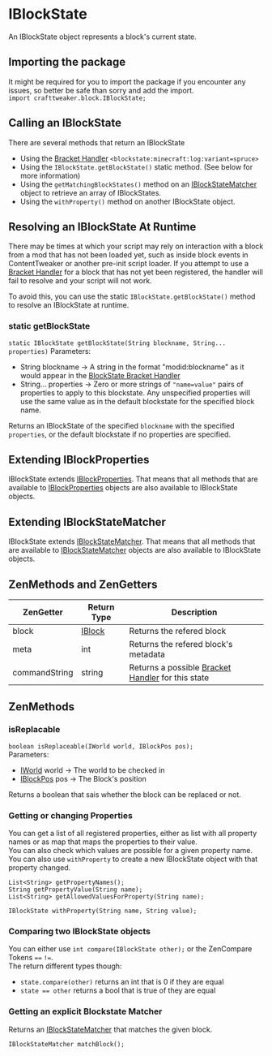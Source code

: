 # IBlockState

An IBlockState object represents a block's current state.

## Importing the package
It might be required for you to import the package if you encounter any issues, so better be safe than sorry and add the import.  
`import crafttweaker.block.IBlockState;` 

## Calling an IBlockState
There are several methods that return an IBlockState

* Using the [Bracket Handler](/Vanilla/Brackets/Bracket_BlockState/) `<blockstate:minecraft:log:variant=spruce>`
* Using the `IBlockState.getBlockState()` static method. (See below for more information)
* Using the `getMatchingBlockStates()` method on an [IBlockStateMatcher](/Vanilla/Blocks/IBlockStateMatcher/) object to retrieve an array of IBlockStates.
* Using the `withProperty()` method on another IBlockState object.

## Resolving an IBlockState At Runtime
There may be times at which your script may rely on interaction with a block from a mod that has not been loaded yet, such as inside block events in ContentTweaker or another pre-init script loader. If you attempt to use a [Bracket Handler](/Vanilla/Brackets/Bracket_BlockState/) for a block that has not yet been registered, the handler will fail to resolve and your script will not work.

To avoid this, you can use the static `IBlockState.getBlockState()` method to resolve an IBlockState at runtime.

### static getBlockState
`static IBlockState getBlockState(String blockname, String... properties)`
Parameters:

- String blockname → A string in the format "modid:blockname" as it would appear in the [BlockState Bracket Handler](/Vanilla/Brackets/Bracket_BlockState/)
- String... properties → Zero or more strings of `"name=value"` pairs of properties to apply to this blockstate. Any unspecified properties will use the same value as in the default blockstate for the specified block name.

Returns an IBlockState of the specified `blockname` with the specified `properties`, or the default blockstate if no properties are specified.

## Extending IBlockProperties
IBlockState extends [IBlockProperties](/Vanilla/Blocks/IBlockProperties/). That means that all methods that are available to [IBlockProperties](/Vanilla/Blocks/IBlockProperties/) objects are also available to IBlockState objects.

## Extending IBlockStateMatcher
IBlockState extends [IBlockStateMatcher](/Vanilla/Blocks/IBlockStateMatcher/). That means that all methods that are available to [IBlockStateMatcher](/Vanilla/Blocks/IBlockStateMatcher/) objects are also available to IBlockState objects.

## ZenMethods and ZenGetters
| ZenGetter                  | Return Type                                                          | Description                                                                                  |
|----------------------------|----------------------------------------------------------------------|----------------------------------------------------------------------------------------------|
| block                      | [IBlock](/Vanilla/Blocks/IBlock/)                                    | Returns the refered block                                                                    |
| meta                       | int                                                                  | Returns the refered block's metadata                                                         |
| commandString              | string                                                               | Returns a possible [Bracket Handler](/Vanilla/Brackets/Bracket_BlockState/) for this state   |


## ZenMethods
### isReplacable
`boolean isReplaceable(IWorld world, IBlockPos pos);`  
Parameters:

- [IWorld](/Vanilla/World/IWorld/) world → The world to be checked in
- [IBlockPos](/Vanilla/World/IBlockPos/) pos → The Block's position

Returns a boolean that sais whether the block can be replaced or not.


### Getting or changing Properties

You can get a list of all registered properties, either as list with all property names or as map that maps the properties to their value.  
You can also check which values are possible for a given property name.  
You can also use `withProperty` to create a new IBlockState object with that property changed.

```zenscript
List<String> getPropertyNames();
String getPropertyValue(String name);
List<String> getAllowedValuesForProperty(String name);

IBlockState withProperty(String name, String value);
```


### Comparing two IBlockState objects

You can either use `int compare(IBlockState other);` or the ZenCompare Tokens `==` `!=`.  
The return different types though:

- `state.compare(other)` returns an int that is 0 if they are equal
- `state == other` returns a bool that is true of they are equal

### Getting an explicit Blockstate Matcher

Returns an [IBlockStateMatcher](/Vanilla/Blocks/IBlockStateMatcher/) that matches the given block.
```zenscript
IBlockStateMatcher matchBlock();
```
